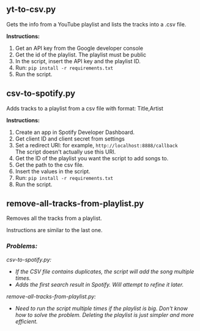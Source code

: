 ## yt-to-csv.py

Gets the info from a YouTube playlist and lists the tracks into a .csv file.

**Instructions:**
1. Get an API key from the Google developer console
2. Get the id of the playlist. The playlist must be public
3. In the script, insert the API key and the playlist ID.
4. Run: `pip install -r requirements.txt`
5. Run the script.


## csv-to-spotify.py
Adds tracks to a playlist from a csv file with format: Title,Artist

**Instructions:**
1. Create an app in Spotify Developer Dashboard.
2. Get client ID and client secret from settings
3. Set a redirect URI: for example, `http://localhost:8888/callback`  
The script doesn't actually use this URI.
4. Get the ID of the playlist you want the script to add songs to.
5. Get the path to the csv file.
5. Insert the values in the script.
6. Run: `pip install -r requirements.txt`
7. Run the script.


## remove-all-tracks-from-playlist.py
Removes all the tracks from a playlist.

Instructions are similar to the last one.


### *Problems:*  
*csv-to-spotify.py:*
- *If the CSV file contains duplicates, the script will add the song multiple times.*  
- *Adds the first search result in Spotify. Will attempt to refine it later.*

*remove-all-tracks-from-playlist.py:*
- *Need to run the script multiple times if the playlist is big. Don't know how to solve the problem. Deleting the playlist is just simpler and more efficient.*